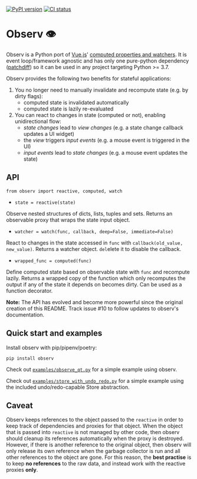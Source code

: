 [![PyPI version](https://badge.fury.io/py/observ.svg)](https://badge.fury.io/py/observ)
[![CI status](https://github.com/Korijn/observ/workflows/CI/badge.svg)](https://github.com/Korijn/observ/actions)

# Observ 👁

Observ is a Python port of [Vue.js](https://vuejs.org/)' [computed properties and watchers](https://v3.vuejs.org/api/basic-reactivity.html). It is event loop/framework agnostic and has only one pure-python dependency ([patchdiff](https://github.com/Korijn/patchdiff)) so it can be used in any project targeting Python >= 3.7.

Observ provides the following two benefits for stateful applications:

1) You no longer need to manually invalidate and recompute state (e.g. by dirty flags):
    * computed state is invalidated automatically
    * computed state is lazily re-evaluated
2) You can react to changes in state (computed or not), enabling unidirectional flow:
    * _state changes_ lead to _view changes_ (e.g. a state change callback updates a UI widget)
    * the _view_ triggers _input events_ (e.g. a mouse event is triggered in the UI)
    * _input events_ lead to _state changes_ (e.g. a mouse event updates the state)

## API

`from observ import reactive, computed, watch`

* `state = reactive(state)`

Observe nested structures of dicts, lists, tuples and sets. Returns an observable proxy that wraps the state input object.

* `watcher = watch(func, callback, deep=False, immediate=False)`

React to changes in the state accessed in `func` with `callback(old_value, new_value)`. Returns a watcher object. `del`elete it to disable the callback.

* `wrapped_func = computed(func)`

Define computed state based on observable state with `func` and recompute lazily. Returns a wrapped copy of the function which only recomputes the output if any of the state it depends on becomes dirty. Can be used as a function decorator.

**Note:** The API has evolved and become more powerful since the original creation of this README. Track issue #10 to follow updates to observ's documentation.

## Quick start and examples

Install observ with pip/pipenv/poetry:

`pip install observ`

Check out [`examples/observe_qt.py`](https://github.com/Korijn/observ/blob/master/examples/observe_qt.py) for a simple example using observ.

Check out [`examples/store_with_undo_redo.py`](https://github.com/Korijn/observ/blob/master/examples/store_with_undo_redo.py) for a simple example using the included undo/redo-capable Store abstraction.

## Caveat

Observ keeps references to the object passed to the `reactive` in order to keep track of dependencies and proxies for that object. When the object that is passed into `reactive` is not managed by other code, then observ should cleanup its references automatically when the proxy is destroyed. However, if there is another reference to the original object, then observ will only release its own reference when the garbage collector is run and all other references to the object are gone. For this reason, the **best practise** is to keep **no references** to the raw data, and instead work with the reactive proxies **only**.
